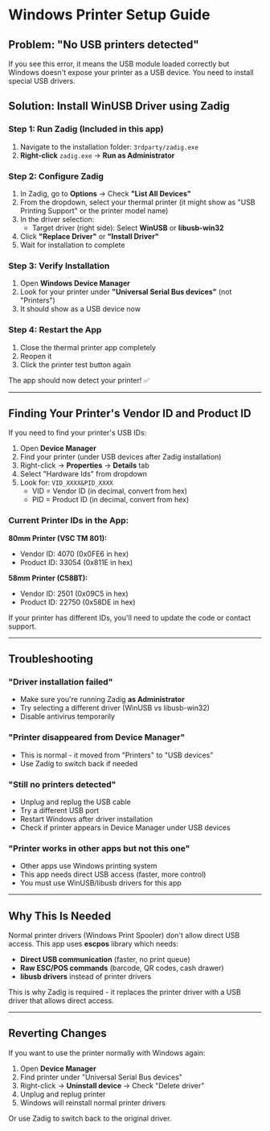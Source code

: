 # Windows Printer Setup Guide

## Problem: "No USB printers detected"

If you see this error, it means the USB module loaded correctly but Windows doesn't expose your printer as a USB device. You need to install special USB drivers.

## Solution: Install WinUSB Driver using Zadig

### Step 1: Run Zadig (Included in this app)

1. Navigate to the installation folder: `3rdparty/zadig.exe`
2. **Right-click** `zadig.exe` → **Run as Administrator**

### Step 2: Configure Zadig

1. In Zadig, go to **Options** → Check **"List All Devices"**
2. From the dropdown, select your thermal printer (it might show as "USB Printing Support" or the printer model name)
3. In the driver selection:
   - Target driver (right side): Select **WinUSB** or **libusb-win32**
4. Click **"Replace Driver"** or **"Install Driver"**
5. Wait for installation to complete

### Step 3: Verify Installation

1. Open **Windows Device Manager**
2. Look for your printer under **"Universal Serial Bus devices"** (not "Printers")
3. It should show as a USB device now

### Step 4: Restart the App

1. Close the thermal printer app completely
2. Reopen it
3. Click the printer test button again

The app should now detect your printer! ✅

---

## Finding Your Printer's Vendor ID and Product ID

If you need to find your printer's USB IDs:

1. Open **Device Manager**
2. Find your printer (under USB devices after Zadig installation)
3. Right-click → **Properties** → **Details** tab
4. Select "Hardware Ids" from dropdown
5. Look for: `VID_XXXX&PID_XXXX`
   - VID = Vendor ID (in decimal, convert from hex)
   - PID = Product ID (in decimal, convert from hex)

### Current Printer IDs in the App:

**80mm Printer (VSC TM 801):**
- Vendor ID: 4070 (0x0FE6 in hex)
- Product ID: 33054 (0x811E in hex)

**58mm Printer (C58BT):**
- Vendor ID: 2501 (0x09C5 in hex) 
- Product ID: 22750 (0x58DE in hex)

If your printer has different IDs, you'll need to update the code or contact support.

---

## Troubleshooting

### "Driver installation failed"
- Make sure you're running Zadig **as Administrator**
- Try selecting a different driver (WinUSB vs libusb-win32)
- Disable antivirus temporarily

### "Printer disappeared from Device Manager"
- This is normal - it moved from "Printers" to "USB devices"
- Use Zadig to switch back if needed

### "Still no printers detected"
- Unplug and replug the USB cable
- Try a different USB port
- Restart Windows after driver installation
- Check if printer appears in Device Manager under USB devices

### "Printer works in other apps but not this one"
- Other apps use Windows printing system
- This app needs direct USB access (faster, more control)
- You must use WinUSB/libusb drivers for this app

---

## Why This Is Needed

Normal printer drivers (Windows Print Spooler) don't allow direct USB access. This app uses **escpos** library which needs:
- **Direct USB communication** (faster, no print queue)
- **Raw ESC/POS commands** (barcode, QR codes, cash drawer)
- **libusb drivers** instead of printer drivers

This is why Zadig is required - it replaces the printer driver with a USB driver that allows direct access.

---

## Reverting Changes

If you want to use the printer normally with Windows again:

1. Open **Device Manager**
2. Find printer under "Universal Serial Bus devices"
3. Right-click → **Uninstall device** → Check "Delete driver"
4. Unplug and replug printer
5. Windows will reinstall normal printer drivers

Or use Zadig to switch back to the original driver.

